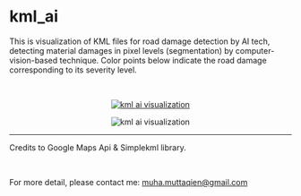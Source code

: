 # kml_ai
This is visualization of KML files for road damage detection by AI tech, detecting material damages in pixel levels (segmentation) by computer-vision-based technique. Color points below indicate the road damage corresponding to its severity level.

<br>

<p align="center">
  <a href="https://muhamuttaqien.github.io/kml_ai/display_kml.html" target="_blank">
    <img src="https://muhamuttaqien.github.io/kml_ai/satelite.png" alt="kml ai visualization">
  </a>
</p>

<p align="center">
  <img src="https://muhamuttaqien.github.io/kml_ai/road.png" alt="kml ai visualization">
</p>

<hr>

Credits to Google Maps Api & Simplekml library.

<br>

For more detail, please contact me: muha.muttaqien@gmail.com
